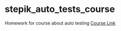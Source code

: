 # stepik_auto_tests_course

Homework for course about auto testing
[Course Link](https://stepik.org/course/575)
